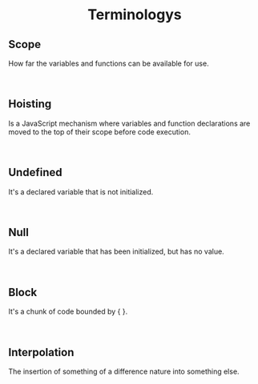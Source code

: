 <h1 align="center">Terminologys</h1>

## Scope

How far the variables and functions can be available for use.

<br>

## Hoisting

Is a JavaScript mechanism where variables and function declarations are moved to the top of their scope before code execution.

<br>

## Undefined

It's a declared variable that is not initialized.

<br>

## Null

It's a declared variable that has been initialized, but has no value.

<br>

## Block

It's a chunk of code bounded by { }.

<br>

## Interpolation

The insertion of something of a difference nature into something else.
